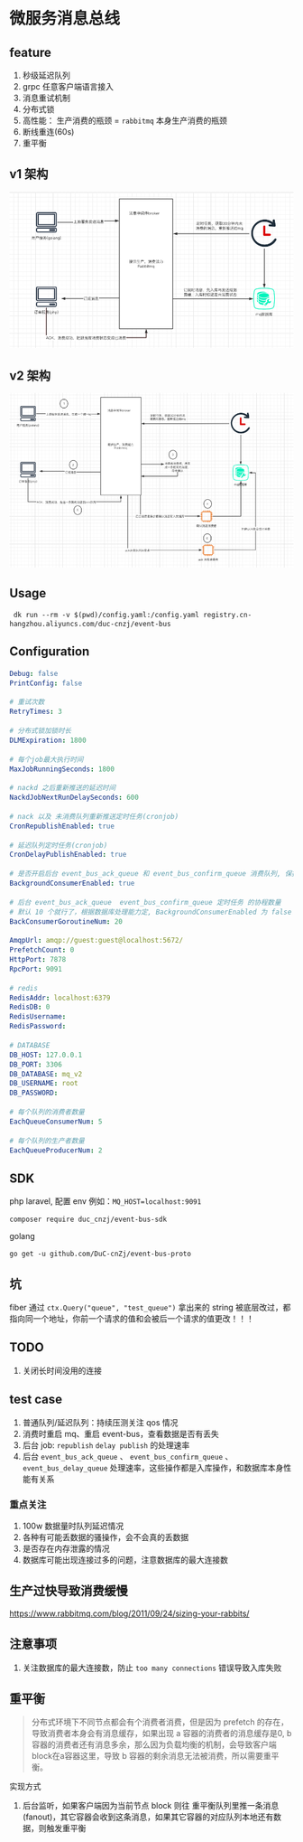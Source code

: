 # 微服务消息总线

## feature

1. 秒级延迟队列
2. grpc 任意客户端语言接入
3. 消息重试机制
4. 分布式锁
5. 高性能： 生产消费的瓶颈 = `rabbitmq` 本身生产消费的瓶颈
6. 断线重连(60s)
7. 重平衡

## v1 架构

![v1 event-bus](./images/event-bus-v1.png)

## v2 架构

![v2 event-bus](./images/event-bus-v2.png)

## Usage

```shell script
 dk run --rm -v $(pwd)/config.yaml:/config.yaml registry.cn-hangzhou.aliyuncs.com/duc-cnzj/event-bus
```

## Configuration

```yaml
Debug: false
PrintConfig: false

# 重试次数
RetryTimes: 3

# 分布式锁加锁时长
DLMExpiration: 1800

# 每个job最大执行时间
MaxJobRunningSeconds: 1800

# nackd 之后重新推送的延迟时间
NackdJobNextRunDelaySeconds: 600

# nack 以及 未消费队列重新推送定时任务(cronjob)
CronRepublishEnabled: true

# 延迟队列定时任务(cronjob)
CronDelayPublishEnabled: true

# 是否开启后台 event_bus_ack_queue 和 event_bus_confirm_queue 消费队列, 保持默认 `true` 就行
BackgroundConsumerEnabled: true

# 后台 event_bus_ack_queue  event_bus_confirm_queue 定时任务 的协程数量
# 默认 10 个就行了，根据数据库处理能力定, BackgroundConsumerEnabled 为 false 不执行
BackConsumerGoroutineNum: 20

AmqpUrl: amqp://guest:guest@localhost:5672/
PrefetchCount: 0
HttpPort: 7878
RpcPort: 9091

# redis
RedisAddr: localhost:6379
RedisDB: 0
RedisUsername:
RedisPassword:

# DATABASE
DB_HOST: 127.0.0.1
DB_PORT: 3306
DB_DATABASE: mq_v2
DB_USERNAME: root
DB_PASSWORD:

# 每个队列的消费者数量
EachQueueConsumerNum: 5

# 每个队列的生产者数量
EachQueueProducerNum: 2
```

## SDK

php laravel, 配置 env 例如：`MQ_HOST=localhost:9091`
```shell script
composer require duc_cnzj/event-bus-sdk
```

golang
```shell script
go get -u github.com/DuC-cnZj/event-bus-proto
```

## 坑

fiber 通过 `ctx.Query("queue", "test_queue")` 拿出来的 string 被底层改过，都指向同一个地址，你前一个请求的值和会被后一个请求的值更改！！！

## TODO

1. 关闭长时间没用的连接

## test case

1. 普通队列/延迟队列：持续压测关注 qos 情况
2. 消费时重启 mq、重启 event-bus，查看数据是否有丢失
3. 后台 job: `republish` `delay publish` 的处理速率
4. 后台 `event_bus_ack_queue` 、 `event_bus_confirm_queue` 、`event_bus_delay_queue` 处理速率，这些操作都是入库操作，和数据库本身性能有关系

### 重点关注

1. 100w 数据量时队列延迟情况
2. 各种有可能丢数据的骚操作，会不会真的丢数据
3. 是否存在内存泄露的情况
4. 数据库可能出现连接过多的问题，注意数据库的最大连接数

## 生产过快导致消费缓慢

https://www.rabbitmq.com/blog/2011/09/24/sizing-your-rabbits/

## 注意事项

1. 关注数据库的最大连接数，防止 `too many connections` 错误导致入库失败


## 重平衡 

> 分布式环境下不同节点都会有个消费者消费，但是因为 prefetch 的存在，导致消费者本身会有消息缓存，如果出现 a 容器的消费者的消息缓存是0, b 容器的消费者还有消息多余，那么因为负载均衡的机制，会导致客户端block在a容器这里，导致 b 容器的剩余消息无法被消费，所以需要重平衡。

实现方式
1. 后台监听，如果客户端因为当前节点 block 则往 重平衡队列里推一条消息 (fanout)，其它容器会收到这条消息，如果其它容器的对应队列本地还有数据，则触发重平衡 